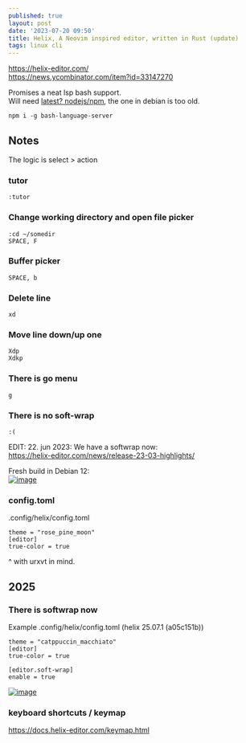 ```yaml
---
published: true
layout: post
date: '2023-07-20 09:50'
title: Helix, A Neovim inspired editor, written in Rust (update)
tags: linux cli 
---
```

<https://helix-editor.com/>  
<https://news.ycombinator.com/item?id=33147270>

Promises a neat lsp bash support.  
Will need [latest? nodejs/npm](https://github.com/nodesource/distributions/blob/master/README.md#debinstall), 
the one in debian is too old.

    npm i -g bash-language-server
        
## Notes

The logic is select > action 

### tutor

    :tutor

### Change working directory and open file picker

    :cd ~/somedir
    SPACE, F
        
### Buffer picker

    SPACE, b
        
### Delete line

    xd
        
### Move line down/up one
    
    Xdp
    Xdkp
        
### There is go menu

    g

### There is no soft-wrap

    :(

EDIT: 22. jun 2023: We have a softwrap now:  
<https://helix-editor.com/news/release-23-03-highlights/>

Fresh build in Debian 12:  
[![image](https://thumbs2.imgbox.com/bf/9e/dMxuohkm_t.png)](https://images2.imgbox.com/bf/9e/dMxuohkm_o.png)

### config.toml

.config/helix/config.toml

    theme = "rose_pine_moon"
    [editor]
    true-color = true

^ with urxvt in mind.

## 2025

### There is softwrap now

Example .config/helix/config.toml (helix 25.07.1 (a05c151b))

    theme = "catppuccin_macchiato"
    [editor]
    true-color = true

    [editor.soft-wrap]
    enable = true

[![image](https://thumbs2.imgbox.com/12/d2/SXFq4L7f_t.png)](https://images2.imgbox.com/12/d2/SXFq4L7f_o.png)

### keyboard shortcuts / keymap

<https://docs.helix-editor.com/keymap.html>

